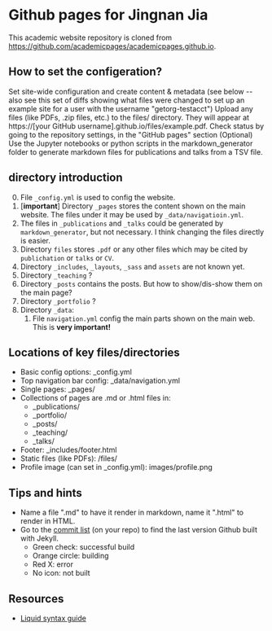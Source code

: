 # Github pages for Jingnan Jia

This academic website repository is cloned from https://github.com/academicpages/academicpages.github.io.

## How to set the configeration?

Set site-wide configuration and create content & metadata (see below -- also see this set of diffs showing what files were changed to set up an example site for a user with the username "getorg-testacct")
Upload any files (like PDFs, .zip files, etc.) to the files/ directory. They will appear at https://[your GitHub username].github.io/files/example.pdf.
Check status by going to the repository settings, in the "GitHub pages" section
(Optional) Use the Jupyter notebooks or python scripts in the markdown_generator folder to generate markdown files for publications and talks from a TSV file.

## directory introduction
0. File `_config.yml` is used to config the website.
7. [**important**] Directory `_pages` stores the content shown on the main website. The files under it may be used by `_data/navigatioin.yml`. 
1. The files in `_publications` and `_talks` could be generated by `markdown_generator`, but not necessary. I think 
changing the files directly is easier.
2. Directory `files` stores `.pdf` or any other files which may be cited by `publichation` or `talks` or `CV`.
3. Directory `_includes`, `_layouts`, `_sass` and `assets` are not known yet.
4. Directory `_teaching` ?
5. Directory `_posts` contains the posts. But how to show/dis-show them on the main page?
6. Directory `_portfolio` ?
8. Directory `_data`:
    1. File `navigation.yml` config the main parts shown on the main web. This is **very important!**


## Locations of key files/directories

* Basic config options: _config.yml
* Top navigation bar config: _data/navigation.yml
* Single pages: _pages/
* Collections of pages are .md or .html files in:
  * _publications/
  * _portfolio/
  * _posts/
  * _teaching/
  * _talks/
* Footer: _includes/footer.html
* Static files (like PDFs): /files/
* Profile image (can set in _config.yml): images/profile.png

## Tips and hints

* Name a file ".md" to have it render in markdown, name it ".html" to render in HTML.
* Go to the [commit list](https://github.com/Jingnan-Jia/Jingnan-Jia.github.io/commits/master) (on your repo) to find the last version Github built with Jekyll. 
  * Green check: successful build
  * Orange circle: building
  * Red X: error
  * No icon: not built

## Resources
 * [Liquid syntax guide](https://shopify.github.io/liquid/tags/control-flow/)
